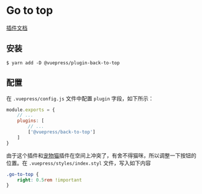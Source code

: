# Go to top

[插件文档](https://vuepress.vuejs.org/zh/plugin/official/plugin-back-to-top.html)

## 安装

```shell
$ yarn add -D @vuepress/plugin-back-to-top
```

## 配置

在 `.vuepress/config.js` 文件中配置 `plugin` 字段，如下所示：

```javascript
module.exports = {
    // ...
    plugins: [
        // ...
        ['@vuepress/back-to-top']
    ]
}
```

由于这个插件和[宠物猫](./宠物猫.md)插件在空间上冲突了，有舍不得猫咪，所以调整一下按钮的位置。在 `.vuepress/styles/index.styl` 文件，写入如下内容

```css
.go-to-top {
    right: 0.5rem !important
}
```
